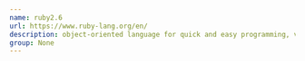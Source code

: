 ```yaml
---
name: ruby2.6
url: https://www.ruby-lang.org/en/
description: object-oriented language for quick and easy programming, version 2.6. URL : https://www.ruby-lang.org/en/ Groups : None
group: None
---
```

